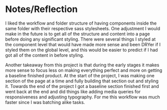 # Notes/Reflection

I liked the workflow and folder structure of having components inside the same folder with their respective sass stylesheets. One adjustment I would make in the future is to get all of the structure and content into a page before doing any significant styling. There were several things I styled at the component level that would have made more sense and been DRYer if I styled them on the global level, and this would be easier to predict if I had got all of the content in before styling.

Another takeaway from this project is that during the early stages it makes more sense to focus less on making everything perfect and more on getting a baseline finished product. At the start of the project, I was making one section of the page at a time and fully building that section out and styling it. Towards the end of the project I got a baseline section finished first and went back at the end and did things like adding media queries for responsiveness and adjusting typography. For me this workflow was much faster since I was batching alike tasks.
